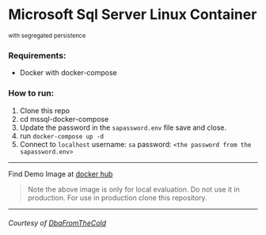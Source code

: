# Microsoft Sql Server Linux Container
<small>with segregated persistence</small>

### Requirements:
- Docker with docker-compose

### How to run:
1. Clone this repo
2. cd mssql-docker-compose
3. Update the password in the `sapassword.env` file save and close.
4. run `docker-compose up -d`  
5. Connect to `localhost` username: `sa` password: `<the password from the sapassword.env>`

---

Find Demo Image at [docker hub](https://hub.docker.com/repository/docker/cliffenator/mssql-docker-compose)

> Note the above image is only for local evaluation. Do not use it in production. For use in production clone this repository.

---
<div>
      <h6 style="float:center;">Courtesy of <span><a href="https://dbafromthecold.com/2020/07/17/sql-server-and-docker-compose/" target="_blank">DbaFromTheCold</a></span></h6>
<div>
